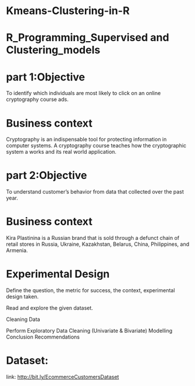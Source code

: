 # Kmeans-Clustering-in-R
# R_Programming_Supervised and Clustering_models

# part 1:Objective
To identify which individuals are most likely to click on an online cryptography course ads.

# Business context

Cryptography is an indispensable tool for protecting information in computer systems. A cryptography course teaches how the cryptographic system a works and its real world application.

# part 2:Objective

To understand customer’s behavior from data that collected over the past year. 

# Business context

Kira Plastinina is a Russian brand that is sold through a defunct chain of retail stores in Russia, Ukraine, Kazakhstan, Belarus, China, Philippines, and Armenia.

# Experimental Design

Define the question, the metric for success, the context, experimental design taken.

Read and explore the given dataset.

Cleaning Data

Perform Exploratory Data Cleaning (Univariate & Bivariate)
Modelling
Conclusion
Recommendations

# Dataset: 
link: http://bit.ly/EcommerceCustomersDataset

